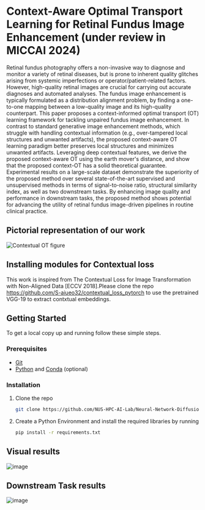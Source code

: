 # Context-Aware Optimal Transport Learning for Retinal Fundus Image Enhancement (under review in MICCAI 2024)
Retinal fundus photography offers a non-invasive way to diagnose and monitor a variety of retinal diseases, but is prone to inherent quality glitches arising from systemic imperfections or operator/patient-related factors. However, high-quality retinal images are crucial for carrying out accurate diagnoses and automated analyses. The fundus image enhancement is typically formulated as a distribution alignment problem, by finding a one-to-one mapping between a low-quality image and its high-quality counterpart. This paper proposes a context-informed optimal transport (OT) learning framework for tackling unpaired fundus image enhancement. In contrast to standard generative image enhancement methods, which struggle with handling contextual information  (e.g., over-tampered local structures and unwanted artifacts), the proposed context-aware OT learning paradigm better preserves local structures and minimizes unwanted artifacts. Leveraging deep contextual features, we derive the proposed context-aware OT using the earth mover's distance, and show that the proposed context-OT has a solid theoretical guarantee.  
Experimental results on a large-scale dataset demonstrate the superiority of the proposed method over several state-of-the-art supervised and unsupervised methods in terms of signal-to-noise ratio, structural similarity index, as well as two downstream tasks. By enhancing image quality and performance in downstream tasks, the proposed method shows potential for advancing the utility of retinal fundus image-driven pipelines in routine clinical practice. 

## Pictorial representation of our work
![Contextual OT figure](https://github.com/Retinal-Research/Contextual-OT/assets/58003228/00eab6c6-0a15-493d-bff4-ff0f63476bac)

## Installing modules for Contextual loss

This work is inspired from The Contextual Loss for Image Transformation with Non-Aligned Data [ECCV 2018].Please clone the repo https://github.com/S-aiueo32/contextual_loss_pytorch to use the pretrained VGG-19 to extract contxtual embeddings. 

## Getting Started

To get a local copy up and running follow these simple steps.

### Prerequisites

- [Git](https://git-scm.com)
- [Python](https://www.python.org/downloads/) and [Conda](https://docs.conda.io/projects/conda/en/latest/user-guide/install/index.html) (optional)

### Installation

1. Clone the repo
   ```sh
   git clone https://github.com/NUS-HPC-AI-Lab/Neural-Network-Diffusion.git

2. Create a Python Environment and install the required libraries by running
   ```sh
   pip install -r requirements.txt 
   
## Visual results

![image](https://github.com/Retinal-Research/Contextual-OT/assets/58003228/35fea2ab-2701-46c9-b149-96b6b0151957)

## Downstream Task results

![image](https://github.com/Retinal-Research/Contextual-OT/assets/58003228/6f766852-ac4b-4962-9cf3-b69bf210a6c3)

